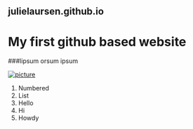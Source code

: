 ## julielaursen.github.io

# My first github based website

###lipsum orsum
ipsum

<a target="_blank" href="https://user-images.githubusercontent.com/12383382/39476078-58acd384-4d20-11e8-8550-fd1818ec16a3.jpg"> <img widht="350" alt="picture" src="https://user-images.githubusercontent.com/12383382/39476078-58acd384-4d20-11e8-8550-fd1818ec16a3.jpg"></a>
  
1. Numbered
1. List
1. Hello
1. Hi
1. Howdy
